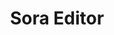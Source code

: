 ---
layout: home

title: Sora Editor
titleTemplate: a cool and optimized code editor on Android platform

hero:
  name: Sora Editor
  tagline: A cool and optimized code editor on Android platform
  actions:
    - theme: brand
      text: Get Started
      link: /guide/getting-started
    - theme: alt
      text: View on GitHub
      link: https://github.com/Rosemoe/sora-editor
---